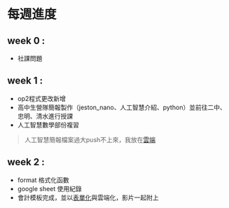 # 每週進度

## week 0 :
- 社課問題

## week 1 :
- op2程式更改新增
- 高中生營隊簡報製作（jeston_nano、人工智慧介紹、python）並前往二中、忠明、清水進行授課
- 人工智慧數學部份複習
> 人工智慧簡報檔案過大push不上來，我放在[雲端](https://drive.google.com/drive/folders/1KJsR_hC_DFwAfmmHmN6-_X6bBLaGQ_Lj?usp=sharing)
## week 2 :
- format 格式化函數
- google sheet 使用紀錄
- 會計模板完成，並以[表單化](https://docs.google.com/forms/d/12KEeMnarMmng6nI-hPCp11stXCddDLpqoGZDk_HcufY/edit?usp=sharing)與雲端化，影片一起附上